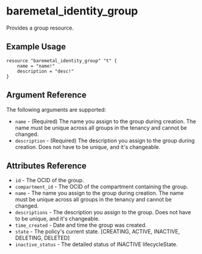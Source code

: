 # baremetal\_identity\_group

Provides a group resource.

## Example Usage

```
resource "baremetal_identity_group" "t" {
    name = "name!"
    description = "desc!"
}
```

## Argument Reference

The following arguments are supported:

* `name` - (Required) The name you assign to the group during creation. The name must be unique across all groups in the tenancy and cannot be changed.
* `description` - (Required) The description you assign to the group during creation. Does not have to be unique, and it's changeable.

## Attributes Reference
* `id` - The OCID of the group.
* `compartment_id` - The OCID of the compartment containing the group.
* `name` - The name you assign to the group during creation. The name must be unique across all groups in the tenancy and cannot be changed.
* `descriptions` - The description you assign to the group. Does not have to be unique, and it's changeable.
* `time_created` - Date and time the group was created.
* `state` - The policy's current state. [CREATING, ACTIVE, INACTIVE, DELETING, DELETED]
* `inactive_status` - The detailed status of INACTIVE lifecycleState.
